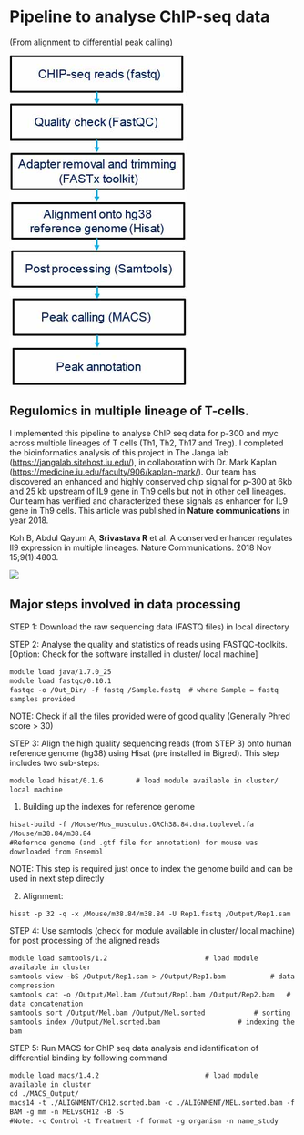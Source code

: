 # Pipeline to analyse ChIP-seq data 
(From alignment to differential peak calling)

![](./CHIP_Pipeline.jpg)

## Regulomics in multiple lineage of T-cells.
I implemented this pipeline to analyse ChIP seq data for p-300 and myc across multiple lineages of T cells (Th1, Th2, Th17
and Treg). I completed the bioinformatics analysis of this project in The Janga lab (https://jangalab.sitehost.iu.edu/), in collaboration with Dr. Mark Kaplan (https://medicine.iu.edu/faculty/906/kaplan-mark/). 
Our team has discovered an enhanced and highly conserved chip signal for p-300 at 6kb and 25 kb upstream of IL9 gene
in Th9 cells but not in other cell lineages. Our team has verified and characterized these signals as enhancer for 
IL9 gene in Th9 cells. This article was published in **Nature communications** in year 2018.

Koh B, Abdul Qayum A, **Srivastava R** et al. A conserved enhancer regulates Il9 expression in multiple lineages. Nature
Communications. 2018 Nov 15;9(1):4803.

![](https://media.springernature.com/full/springer-static/image/art%3A10.1038%2Fs41467-018-07202-0/MediaObjects/41467_2018_7202_Fig1_HTML.png?as=webp)


## Major steps involved in data processing
STEP 1: Download the raw sequencing data (FASTQ files) in local directory

STEP 2: Analyse the quality and statistics of reads using FASTQC-toolkits. 
	[Option: Check for the software installed in cluster/ local machine]

	module load java/1.7.0_25   
	module load fastqc/0.10.1
	fastqc -o /Out_Dir/ -f fastq /Sample.fastq 	# where Sample = fastq samples provided

NOTE: Check if all the files provided were of good quality (Generally Phred score > 30)

STEP 3: Align the high quality sequencing reads (from STEP 3) onto human reference genome (hg38) using Hisat (pre installed in Bigred).
This step includes two sub-steps:

	module load hisat/0.1.6        # load module available in cluster/ local machine
	
   1. Building up the indexes for reference genome  
  	
	hisat-build -f /Mouse/Mus_musculus.GRCh38.84.dna.toplevel.fa /Mouse/m38.84/m38.84    
	#Refernce genome (and .gtf file for annotation) for mouse was downloaded from Ensembl
		
NOTE: This step is required just once to index the genome build and can be used in next step directly

   2. Alignment:
		
	hisat -p 32 -q -x /Mouse/m38.84/m38.84 -U Rep1.fastq /Output/Rep1.sam

STEP 4: Use samtools (check for module available in cluster/ local machine)
	for post processing of the aligned reads
	
	module load samtools/1.2 						# load module available in cluster
	samtools view -bS /Output/Rep1.sam > /Output/Rep1.bam			# data compression
	samtools cat -o /Output/Mel.bam /Output/Rep1.bam /Output/Rep2.bam	# data concatenation 
	samtools sort /Output/Mel.bam /Output/Mel.sorted	 		# sorting
	samtools index /Output/Mel.sorted.bam					# indexing the bam

STEP 5: Run MACS for ChIP seq data analysis and identification of differential binding by following command
	
	module load macs/1.4.2							# load module available in cluster
	cd ./MACS_Output/
	macs14 -t ./ALIGNMENT/CH12.sorted.bam -c ./ALIGNMENT/MEL.sorted.bam -f BAM -g mm -n MELvsCH12 -B -S  
	#Note: -c Control -t Treatment -f format -g organism -n name_study

